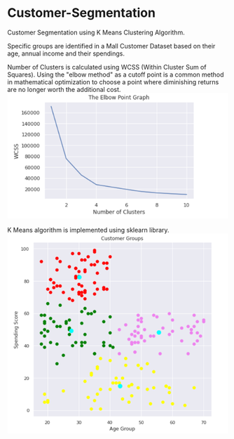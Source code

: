 # Customer-Segmentation
Customer Segmentation using K Means Clustering Algorithm.


Specific groups are identified in a Mall Customer Dataset based on their age, annual income and their spendings. 

Number of Clusters is calculated using WCSS (Within Cluster Sum of Squares). Using the "elbow method" as a cutoff point is a 
common method in mathematical optimization to choose a point where diminishing returns are no longer worth the additional cost.
![alt text](https://github.com/kevinmt24/Customer-Segmentation/blob/main/elbow.png?raw=true)

K Means algorithm is implemented using sklearn library. 
![alt text](https://github.com/kevinmt24/Customer-Segmentation/blob/main/plot.png?raw=true)
